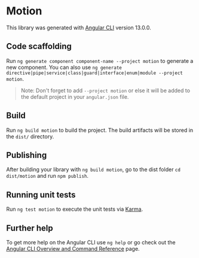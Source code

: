 # Motion

This library was generated with [Angular CLI](https://github.com/angular/angular-cli) version 13.0.0.

## Code scaffolding

Run `ng generate component component-name --project motion` to generate a new component. You can also use `ng generate directive|pipe|service|class|guard|interface|enum|module --project motion`.
> Note: Don't forget to add `--project motion` or else it will be added to the default project in your `angular.json` file. 

## Build

Run `ng build motion` to build the project. The build artifacts will be stored in the `dist/` directory.

## Publishing

After building your library with `ng build motion`, go to the dist folder `cd dist/motion` and run `npm publish`.

## Running unit tests

Run `ng test motion` to execute the unit tests via [Karma](https://karma-runner.github.io).

## Further help

To get more help on the Angular CLI use `ng help` or go check out the [Angular CLI Overview and Command Reference](https://angular.io/cli) page.
